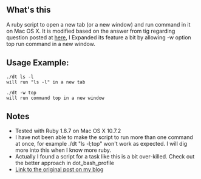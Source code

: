 ## What's this
A ruby script to open a new tab (or a new window) and run command in it on Mac OS X.
It is modified based on the answer from tig regarding question posted at [here](http://superuser.com/questions/174576/opening-a-new-terminal-from-the-command-line-and-running-a-command-on-mac-os-x),
I Expanded its feature a bit by allowing -w option top run command in a new window.

## Usage Example:
	./dt ls -l
	will run "ls -l" in a new tab

	./dt -w top
	will run command top in a new window

## Notes
* Tested with Ruby 1.8.7 on Mac OS X 10.7.2
* I have not been able to make the script to run more than one command at once, for example
  ./dt "ls -l;top" won't work as expected. I will dig more into this when I know more ruby.
* Actually I found a script for a task like this is a bit over-killed. Check out the better approach in dot_bash_profile
* [Link to the original post on my blog](http://ricochen.wordpress.com/2012/01/25/open-a-new-tab-or-window-in-mac-osx-terminal-and-run-command/)
